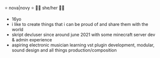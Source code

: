 ⭐ nova|novy ⭐
🏳️‍⚧️ she/her 🏳️‍⚧️
- 16yo
- i like to create things that i can be proud of and share them with the world
- skript dev/user since around june 2021 with some minecraft server dev & admin experience
- aspiring electronic musician learning vst plugin development, modular, sound design and all things production/composition
